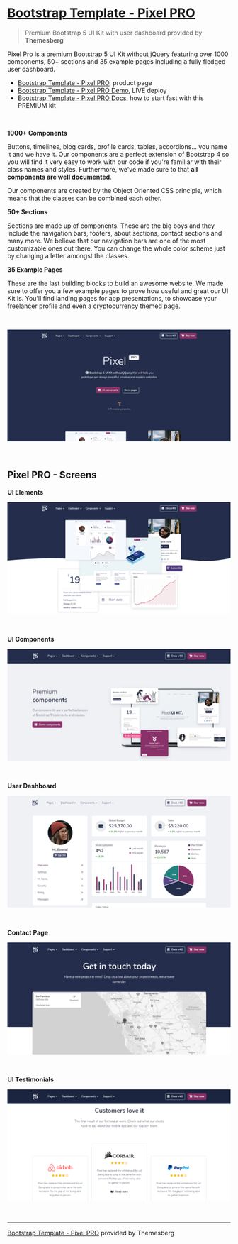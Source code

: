 # [Bootstrap Template - Pixel PRO](https://themesberg.com/product/ui-kit/pixel-pro-premium-bootstrap-5-ui-kit)

> Premium Bootstrap 5 UI Kit with user dashboard provided by **Themesberg**

Pixel Pro is a premium Bootstrap 5 UI Kit without jQuery featuring over 1000 components, 50+ sections and 35 example pages including a fully fledged user dashboard.

- [Bootstrap Template - Pixel PRO](https://themesberg.com/product/ui-kit/pixel-pro-premium-bootstrap-5-ui-kit), product page
- [Bootstrap Template - Pixel PRO Demo](https://demo.themesberg.com/pixel-pro/v5/index.html), LIVE deploy
- [Bootstrap Template - Pixel PRO Docs](https://themesberg.com/docs/pixel-bootstrap/getting-started/quick-start/), how to start fast with this PREMIUM kit

<br />

**1000+ Components**

Buttons, timelines, blog cards, profile cards, tables, accordions... you name it and we have it. Our components are a perfect extension of Bootstrap 4 so you will find it very easy to work with our code if you're familiar with their class names and styles. Furthermore, we've made sure to that **all components are well documented**.

Our components are created by the Object Oriented CSS principle, which means that the classes can be combined each other.

**50+ Sections**

Sections are made up of components. These are the big boys and they include the navigation bars, footers, about sections, contact sections and many more.
We believe that our navigation bars are one of the most customizable ones out there. You can change the whole color scheme just by changing a letter amongst the classes.

**35 Example Pages**

These are the last building blocks to build an awesome website. We made sure to offer you a few example pages to prove how useful and great our UI Kit is. You'll find landing pages for app presentations, to showcase your freelancer profile and even a cryptocurrency themed page.

<br />

![Bootstrap Template - Pixel PRO. animated presentation.](https://raw.githubusercontent.com/ui-themes/bootstrap-template-pixel-pro/master/media/bootstrap-template-pixel-pro-intro.gif)

<br />

## Pixel PRO - Screens

**UI Elements**

![Bootstrap Template Pixel PRO - UI Elements.](https://raw.githubusercontent.com/ui-themes/bootstrap-template-pixel-pro/master/media/bootstrap-template-pixel-pro-screen-ui.png)

<br />

**UI Components**

![Bootstrap Template Pixel PRO - UI Components.](https://raw.githubusercontent.com/ui-themes/bootstrap-template-pixel-pro/master/media/bootstrap-template-pixel-pro-screen-dash-section.png)

<br />

**User Dashboard**

![Bootstrap Template Pixel PRO - User Dashboard.](https://raw.githubusercontent.com/ui-themes/bootstrap-template-pixel-pro/master/media/bootstrap-template-pixel-pro-screen-dashboard.png)

<br />

**Contact Page**

![Bootstrap Template Pixel PRO - Contact Page.](https://raw.githubusercontent.com/ui-themes/bootstrap-template-pixel-pro/master/media/bootstrap-template-pixel-pro-screen-contact.png)

<br />

**UI Testimonials**

![Bootstrap Template Pixel PRO - UI Testimonials.](https://raw.githubusercontent.com/ui-themes/bootstrap-template-pixel-pro/master/media/bootstrap-template-pixel-pro-screen-testimonials.png)

<br />

---
[Bootstrap Template - Pixel PRO](https://themesberg.com/product/ui-kit/pixel-pro-premium-bootstrap-5-ui-kit) provided by Themesberg
